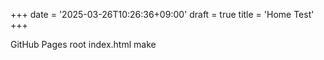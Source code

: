 +++
date = '2025-03-26T10:26:36+09:00'
draft = true
title = 'Home Test'
+++

GitHub Pages root index.html make
